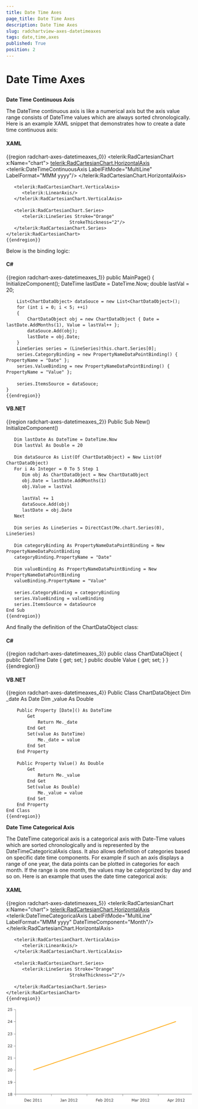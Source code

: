 ```yaml
---
title: Date Time Axes
page_title: Date Time Axes
description: Date Time Axes
slug: radchartview-axes-datetimeaxes
tags: date,time,axes
published: True
position: 2
---
```


# Date Time Axes



## 

__Date Time Continuous Axis__

The DateTime continuous axis is like a numerical axis but the axis value range consists of DateTime values which are always sorted chronologically. Here is an example XAML snippet that demonstrates how to create a date time continuous axis:
        

#### __XAML__

{{region radchart-axes-datetimeaxes_0}}
	<telerik:RadCartesianChart x:Name="chart">
	   <telerik:RadCartesianChart.HorizontalAxis>
	      <telerik:DateTimeContinuousAxis LabelFitMode="MultiLine"
	                                    LabelFormat="MMM yyyy"/>
	   </telerik:RadCartesianChart.HorizontalAxis>
	
	   <telerik:RadCartesianChart.VerticalAxis>
	      <telerik:LinearAxis/>
	   </telerik:RadCartesianChart.VerticalAxis>
	
	   <telerik:RadCartesianChart.Series>
	      <telerik:LineSeries Stroke="Orange"
	                        StrokeThickness="2"/>
	   </telerik:RadCartesianChart.Series> 						
	</telerik:RadCartesianChart>
	{{endregion}}



Below is the binding logic:
        

#### __C#__

{{region radchart-axes-datetimeaxes_1}}
	public MainPage()
	{
	    InitializeComponent();
	    DateTime lastDate = DateTime.Now;
	    double lastVal = 20;
	
	    List<ChartDataObject> dataSouce = new List<ChartDataObject>();
	    for (int i = 0; i < 5; ++i)
	    {
	        ChartDataObject obj = new ChartDataObject { Date = lastDate.AddMonths(1), Value = lastVal++ };
	        dataSouce.Add(obj);
	        lastDate = obj.Date;
	    }
	    LineSeries series = (LineSeries)this.chart.Series[0];
	    series.CategoryBinding = new PropertyNameDataPointBinding() { PropertyName = "Date" };
	    series.ValueBinding = new PropertyNameDataPointBinding() { PropertyName = "Value" };
	
	    series.ItemsSource = dataSouce;
	}
	{{endregion}}



#### __VB.NET__

{{region radchart-axes-datetimeaxes_2}}
	Public Sub New()
	   InitializeComponent()
	
	   Dim lastDate As DateTime = DateTime.Now
	   Dim lastVal As Double = 20
	
	   Dim dataSource As List(Of ChartDataObject) = New List(Of ChartDataObject)
	   For i As Integer = 0 To 5 Step 1
	      Dim obj As ChartDataObject = New ChartDataObject
	      obj.Date = lastDate.AddMonths(1)
	      obj.Value = lastVal
	
	      lastVal += 1
		  dataSouce.Add(obj)
	      lastDate = obj.Date
	   Next
	
	   Dim series As LineSeries = DirectCast(Me.chart.Series(0), LineSeries)
	
	   Dim categoryBinding As PropertyNameDataPointBinding = New PropertyNameDataPointBinding
	   categoryBinding.PropertyName = "Date"
	
	   Dim valueBinding As PropertyNameDataPointBinding = New PropertyNameDataPointBinding
	   valueBinding.PropertyName = "Value"
	
	   series.CategoryBinding = categoryBinding
	   series.ValueBinding = valueBinding
	   series.ItemsSource = dataSource
	End Sub
	{{endregion}}



And finally the definition of the ChartDataObject class:
        

#### __C#__

{{region radchart-axes-datetimeaxes_3}}
	public class ChartDataObject
	{
	    public DateTime Date
	    {
	        get;
	        set;
	    }
	    public double Value
	    {
	        get;
	        set;
	    }
	}
	{{endregion}}



#### __VB.NET__

{{region radchart-axes-datetimeaxes_4}}
	Public Class ChartDataObject
	    Dim _date As Date
	    Dim _value As Double
	
	    Public Property [Date]() As DateTime
	        Get
	            Return Me._date
	        End Get
	        Set(value As DateTime)
	            Me._date = value
	        End Set
	    End Property
	
	    Public Property Value() As Double
	        Get
	            Return Me._value
	        End Get
	        Set(value As Double)
	            Me._value = value
	        End Set
	    End Property
	End Class
	{{endregion}}



__Date Time Categorical Axis__

The DateTime categorical axis is a categorical axis with Date-Time values which are sorted chronologically and is represented by the DateTimeCategoricalAxis class. It also allows definition of categories based on specific date time components. For example if such an axis displays a range of one year, the data points can be plotted in categories for each month. If the range is one month, the values may be categorized by day and so on. Here is an example that uses the date time categorical axis:
        

#### __XAML__

{{region radchart-axes-datetimeaxes_5}}
	<telerik:RadCartesianChart x:Name="chart">
	   <telerik:RadCartesianChart.HorizontalAxis>
	      <telerik:DateTimeCategoricalAxis LabelFitMode="MultiLine"
	                                     LabelFormat="MMM yyyy"
	                                     DateTimeComponent="Month"/>
	   </telerik:RadCartesianChart.HorizontalAxis>
	
	   <telerik:RadCartesianChart.VerticalAxis>
	      <telerik:LinearAxis/>
	   </telerik:RadCartesianChart.VerticalAxis>
	
	   <telerik:RadCartesianChart.Series>
	      <telerik:LineSeries Stroke="Orange"
	                        StrokeThickness="2"/>
	
	   </telerik:RadCartesianChart.Series>
	</telerik:RadCartesianChart>
	{{endregion}}

![](images/radchartview-chart_axes_datetime.png)
